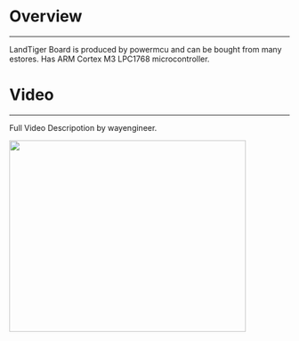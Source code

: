 # Overview #

---

LandTiger Board is produced by powermcu and can be bought from many estores. Has ARM Cortex M3 LPC1768 microcontroller.


# Video #

---

Full Video Descripotion by wayengineer.

<a href='http://www.youtube.com/watch?feature=player_embedded&v=upQtqVui2JI' target='_blank'><img src='http://img.youtube.com/vi/upQtqVui2JI/0.jpg' width='425' height=344 /></a>